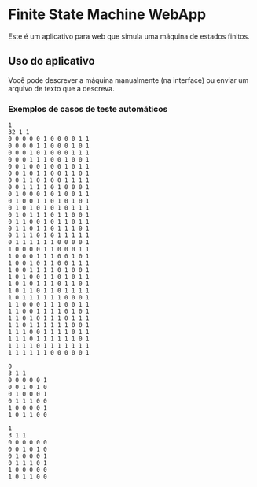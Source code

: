 # Finite State Machine WebApp

Este é um aplicativo para web que simula uma máquina de estados finitos.


## Uso do aplicativo

Você pode descrever a máquina manualmente (na interface) ou enviar um arquivo de texto que a descreva.


### Exemplos de casos de teste automáticos

```
1
32 1 1
0 0 0 0 0 1 0 0 0 0 1 1
0 0 0 0 1 1 0 0 0 1 0 1
0 0 0 1 0 1 0 0 0 1 1 1
0 0 0 1 1 1 0 0 1 0 0 1
0 0 1 0 0 1 0 0 1 0 1 1
0 0 1 0 1 1 0 0 1 1 0 1
0 0 1 1 0 1 0 0 1 1 1 1
0 0 1 1 1 1 0 1 0 0 0 1
0 1 0 0 0 1 0 1 0 0 1 1
0 1 0 0 1 1 0 1 0 1 0 1
0 1 0 1 0 1 0 1 0 1 1 1
0 1 0 1 1 1 0 1 1 0 0 1
0 1 1 0 0 1 0 1 1 0 1 1
0 1 1 0 1 1 0 1 1 1 0 1
0 1 1 1 0 1 0 1 1 1 1 1
0 1 1 1 1 1 1 0 0 0 0 1
1 0 0 0 0 1 1 0 0 0 1 1
1 0 0 0 1 1 1 0 0 1 0 1
1 0 0 1 0 1 1 0 0 1 1 1
1 0 0 1 1 1 1 0 1 0 0 1
1 0 1 0 0 1 1 0 1 0 1 1
1 0 1 0 1 1 1 0 1 1 0 1
1 0 1 1 0 1 1 0 1 1 1 1
1 0 1 1 1 1 1 1 0 0 0 1
1 1 0 0 0 1 1 1 0 0 1 1
1 1 0 0 1 1 1 1 0 1 0 1
1 1 0 1 0 1 1 1 0 1 1 1
1 1 0 1 1 1 1 1 1 0 0 1
1 1 1 0 0 1 1 1 1 0 1 1
1 1 1 0 1 1 1 1 1 1 0 1
1 1 1 1 0 1 1 1 1 1 1 1
1 1 1 1 1 1 0 0 0 0 0 1
```

```
0
3 1 1
0 0 0 0 0 1
0 0 1 0 1 0
0 1 0 0 0 1
0 1 1 1 0 0
1 0 0 0 0 1
1 0 1 1 0 0
```

```
1
3 1 1
0 0 0 0 0 0
0 0 1 0 1 0
0 1 0 0 0 1
0 1 1 1 0 1
1 0 0 0 0 0
1 0 1 1 0 0
```

